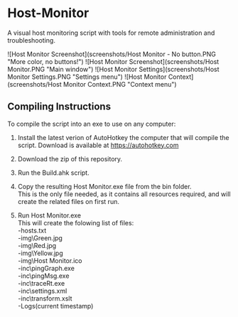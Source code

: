 # Host-Monitor
A visual host monitoring script with tools for remote administration and troubleshooting.

![Host Monitor Screenshot](screenshots/Host Monitor - No button.PNG "More color, no buttons!")
![Host Monitor Screenshot](screenshots/Host Monitor.PNG "Main window")
![Host Monitor Settings](screenshots/Host Monitor Settings.PNG "Settings menu")
![Host Monitor Context](screenshots/Host Monitor Context.PNG "Context menu")

## Compiling Instructions
To compile the script into an exe to use on any computer:  

1. Install the latest verion of AutoHotkey the computer that will compile the script. 
   Download is available at https://autohotkey.com

2. Download the zip of this repository.

3. Run the Build.ahk script.

4. Copy the resulting Host Monitor.exe file from the bin folder.  
   This is the only file needed, as it contains all resources required, and will create the related files on first run.

5. Run Host Monitor.exe  
   This will create the folowing list of files:  
   -hosts.txt  
   -img\Green.jpg  
   -img\Red.jpg  
   -img\Yellow.jpg  
   -img\Host Monitor.ico  
   -inc\pingGraph.exe  
   -inc\pingMsg.exe  
   -inc\traceRt.exe  
   -inc\settings.xml  
   -inc\transform.xslt  
   -Logs\(current timestamp)

